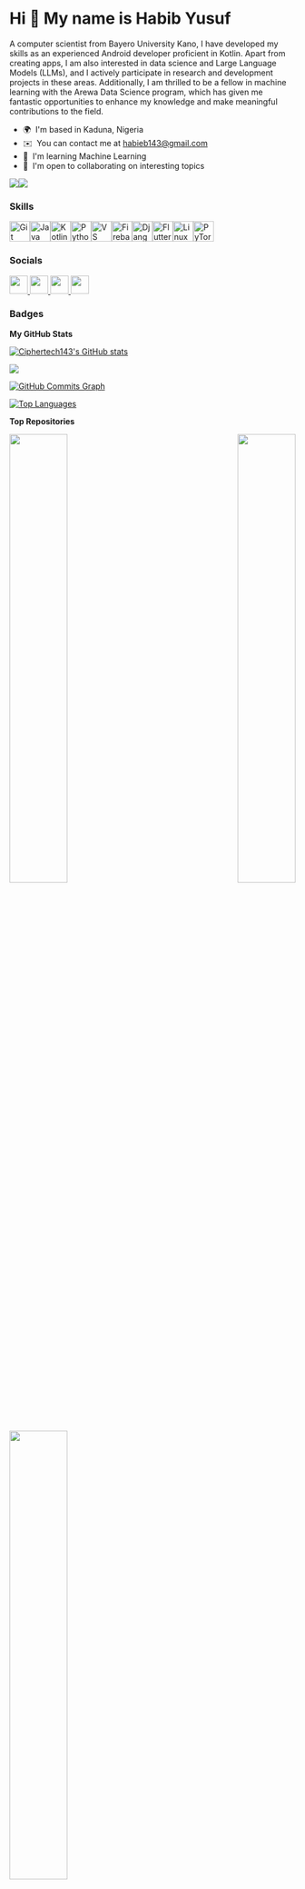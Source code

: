 Hi 👋 My name is Habib Yusuf
============================

A computer scientist from Bayero University Kano, I have developed my skills as an experienced Android developer proficient in Kotlin. Apart from creating apps, I am also interested in data science and Large Language Models (LLMs), and I actively participate in research and development projects in these areas. Additionally, I am thrilled to be a fellow in machine learning with the Arewa Data Science program, which has given me fantastic opportunities to enhance my knowledge and make meaningful contributions to the field.

* 🌍  I'm based in Kaduna, Nigeria
* ✉️  You can contact me at [habieb143@gmail.com](mailto:habieb143@gmail.com)
* 🧠  I'm learning Machine Learning
* 🤝  I'm open to collaborating on interesting topics

<a href="https://www.github.com/Ciphertech143" target="_blank" rel="noreferrer"><img
src="https://img.shields.io/github/followers/Ciphertech143?logo=github&style=for-the-badge&color=ec4899&labelColor=1c1917" /></a><a href="https://www.x.com/Cipherprog" target="_blank" rel="noreferrer"><img
src="https://img.shields.io/twitter/follow/Cipherprog?logo=twitter&style=for-the-badge&color=ec4899&labelColor=1c1917"
/></a>

### Skills


<p align="left">
<a href="https://git-scm.com/" target="_blank" rel="noreferrer"><img src="https://raw.githubusercontent.com/danielcranney/readme-generator/main/public/icons/skills/git-colored.svg" width="36" height="36" alt="Git" /></a><a href="https://www.oracle.com/java/" target="_blank" rel="noreferrer"><img src="https://raw.githubusercontent.com/danielcranney/readme-generator/main/public/icons/skills/java-colored.svg" width="36" height="36" alt="Java" /></a><a href="https://kotlinlang.org/" target="_blank" rel="noreferrer"><img src="https://raw.githubusercontent.com/danielcranney/readme-generator/main/public/icons/skills/kotlin-colored.svg" width="36" height="36" alt="Kotlin" /></a><a href="https://www.python.org/" target="_blank" rel="noreferrer"><img src="https://raw.githubusercontent.com/danielcranney/readme-generator/main/public/icons/skills/python-colored.svg" width="36" height="36" alt="Python" /></a><a href="https://code.visualstudio.com/" target="_blank" rel="noreferrer"><img src="https://raw.githubusercontent.com/danielcranney/readme-generator/main/public/icons/skills/visualstudiocode.svg" width="36" height="36" alt="VS Code" /></a><a href="https://firebase.google.com/" target="_blank" rel="noreferrer"><img src="https://raw.githubusercontent.com/danielcranney/readme-generator/main/public/icons/skills/firebase-colored.svg" width="36" height="36" alt="Firebase" /></a><a href="https://www.djangoproject.com/" target="_blank" rel="noreferrer"><img src="https://raw.githubusercontent.com/danielcranney/readme-generator/main/public/icons/skills/django-colored.svg" width="36" height="36" alt="Django" /></a><a href="https://flutter.dev/" target="_blank" rel="noreferrer"><img src="https://raw.githubusercontent.com/danielcranney/readme-generator/main/public/icons/skills/flutter-colored.svg" width="36" height="36" alt="Flutter" /></a><a href="https://www.linux.org" target="_blank" rel="noreferrer"><img src="https://raw.githubusercontent.com/danielcranney/readme-generator/main/public/icons/skills/linux-colored.svg" width="36" height="36" alt="Linux" /></a><a href="https://pytorch.org/" target="_blank" rel="noreferrer"><img src="https://raw.githubusercontent.com/danielcranney/readme-generator/main/public/icons/skills/pytorch-colored.svg" width="36" height="36" alt="PyTorch" /></a>
</p>


### Socials

<p align="left"> <a href="https://www.github.com/Ciphertech143" target="_blank" rel="noreferrer"> <picture> <source media="(prefers-color-scheme: dark)" srcset="https://raw.githubusercontent.com/danielcranney/readme-generator/main/public/icons/socials/github-dark.svg" /> <source media="(prefers-color-scheme: light)" srcset="https://raw.githubusercontent.com/danielcranney/readme-generator/main/public/icons/socials/github.svg" /> <img src="https://raw.githubusercontent.com/danielcranney/readme-generator/main/public/icons/socials/github.svg" width="32" height="32" /> </picture> </a> <a href="https://www.linkedin.com/in/habib-yusuf-9411091aa" target="_blank" rel="noreferrer"> <picture> <source media="(prefers-color-scheme: dark)" srcset="https://raw.githubusercontent.com/danielcranney/readme-generator/main/public/icons/socials/linkedin-dark.svg" /> <source media="(prefers-color-scheme: light)" srcset="https://raw.githubusercontent.com/danielcranney/readme-generator/main/public/icons/socials/linkedin.svg" /> <img src="https://raw.githubusercontent.com/danielcranney/readme-generator/main/public/icons/socials/linkedin.svg" width="32" height="32" /> </picture> </a> <a href="http://www.medium.com/@habieb143" target="_blank" rel="noreferrer"> <picture> <source media="(prefers-color-scheme: dark)" srcset="https://raw.githubusercontent.com/danielcranney/readme-generator/main/public/icons/socials/medium-dark.svg" /> <source media="(prefers-color-scheme: light)" srcset="https://raw.githubusercontent.com/danielcranney/readme-generator/main/public/icons/socials/medium.svg" /> <img src="https://raw.githubusercontent.com/danielcranney/readme-generator/main/public/icons/socials/medium.svg" width="32" height="32" /> </picture> </a> <a href="https://www.x.com/Cipherprog" target="_blank" rel="noreferrer"> <picture> <source media="(prefers-color-scheme: dark)" srcset="https://raw.githubusercontent.com/danielcranney/readme-generator/main/public/icons/socials/twitter-dark.svg" /> <source media="(prefers-color-scheme: light)" srcset="https://raw.githubusercontent.com/danielcranney/readme-generator/main/public/icons/socials/twitter.svg" /> <img src="https://raw.githubusercontent.com/danielcranney/readme-generator/main/public/icons/socials/twitter.svg" width="32" height="32" /> </picture> </a></p>

### Badges

<b>My GitHub Stats</b>

<a href="http://www.github.com/Ciphertech143"><img src="https://github-readme-stats.vercel.app/api?username=Ciphertech143&show_icons=true&hide=&count_private=true&title_color=f97316&text_color=facc15&icon_color=ec4899&bg_color=1c1917&hide_border=true&show_icons=true" alt="Ciphertech143's GitHub stats" /></a>

<a href="http://www.github.com/Ciphertech143"><img src="https://github-readme-streak-stats.herokuapp.com/?user=Ciphertech143&stroke=facc15&background=1c1917&ring=f97316&fire=f97316&currStreakNum=facc15&currStreakLabel=f97316&sideNums=facc15&sideLabels=facc15&dates=facc15&hide_border=true" /></a>

<a href="http://www.github.com/Ciphertech143"><img src="https://github-readme-activity-graph.cyclic.app/graph?username=Ciphertech143&bg_color=1c1917&color=facc15&line=ec4899&point=facc15&area_color=1c1917&area=true&hide_border=true&custom_title=GitHub%20Commits%20Graph" alt="GitHub Commits Graph" /></a>

<a href="https://github.com/Ciphertech143" align="left"><img src="https://github-readme-stats.vercel.app/api/top-langs/?username=Ciphertech143&langs_count=10&title_color=f97316&text_color=facc15&icon_color=ec4899&bg_color=1c1917&hide_border=true&locale=en&custom_title=Top%20%Languages" alt="Top Languages" /></a>

<b>Top Repositories</b>

<div width="100%" align="center"><a href="https://github.com/Ciphertech143/ArewaDS-30days-of-Python" align="left"><img align="left" width="45%" src="https://github-readme-stats.vercel.app/api/pin/?username=Ciphertech143&repo=ArewaDS-30days-of-Python&title_color=f97316&text_color=facc15&icon_color=ec4899&bg_color=1c1917&hide_border=true&locale=en" /></a><a href="https://github.com/Ciphertech143/Data-Science-Assignment" align="right"><img align="right" width="45%" src="https://github-readme-stats.vercel.app/api/pin/?username=Ciphertech143&repo=Data-Science-Assignment&title_color=f97316&text_color=facc15&icon_color=ec4899&bg_color=1c1917&hide_border=true&locale=en" /></a></div><br /><br /><br /><br /><br /><br /><br />

<br /><br /><br /><br /><br />

<div width="100%" align="center"><a href="https://github.com/Ciphertech143/Machine-Learning-Assignment" align="left"><img align="left" width="45%" src="https://github-readme-stats.vercel.app/api/pin/?username=Ciphertech143&repo=Machine-Learning-Assignment&title_color=f97316&text_color=facc15&icon_color=ec4899&bg_color=1c1917&hide_border=true&locale=en" /></a></div>
